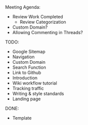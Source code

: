 Meeting Agenda:
- Review Work Completed
  - Review Categorization
- Custom Domain?
- Allowing Commenting in Threads?

TODO:
- Google Sitemap
- Navigation
- Custom Domain
- Search Function
- Link to Github
- Introduction
- Wiki workflow tutorial
- Tracking traffic
- Writing & style standards
- Landing page

DONE:
- Template
